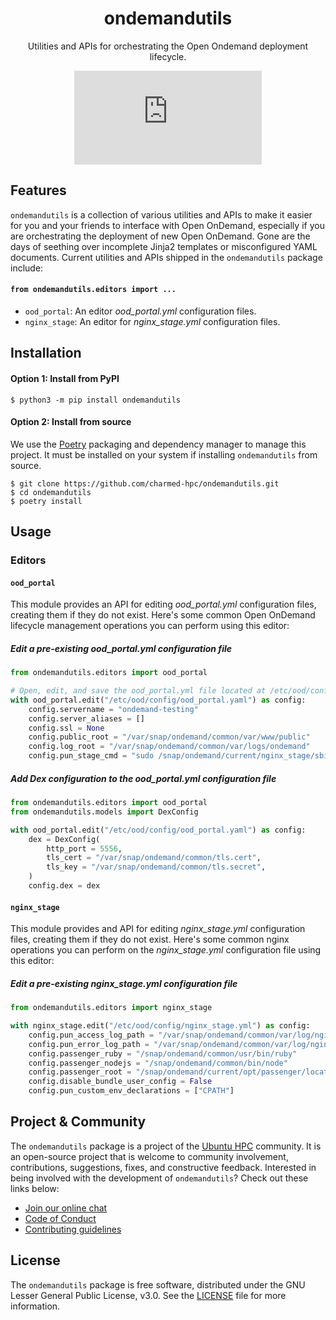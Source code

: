 <div align="center">

# ondemandutils

Utilities and APIs for orchestrating the Open Ondemand deployment lifecycle.

[![Matrix](https://img.shields.io/matrix/ubuntu-hpc%3Amatrix.org?logo=matrix&label=ubuntu-hpc)](https://matrix.to/#/#ubuntu-hpc:matrix.org)

</div>

## Features

`ondemandutils` is a collection of various utilities and APIs to make it easier 
for you and your friends to interface with Open OnDemand, especially if you 
are orchestrating the deployment of new Open OnDemand. Gone are the days of
seething over incomplete Jinja2 templates or misconfigured YAML documents. 
Current utilities and APIs shipped in the `ondemandutils` package include:

#### `from ondemandutils.editors import ...`

* `ood_portal`:  An editor _ood_portal.yml_ configuration files.
* `nginx_stage`: An editor for _nginx_stage.yml_ configuration files.

## Installation

#### Option 1: Install from PyPI

```shell
$ python3 -m pip install ondemandutils
```

#### Option 2: Install from source

We use the [Poetry](https://python-poetry.org) packaging and dependency manager to
manage this project. It must be installed on your system if installing `ondemandutils`
from source.

```shell
$ git clone https://github.com/charmed-hpc/ondemandutils.git
$ cd ondemandutils
$ poetry install
```

## Usage

### Editors

#### `ood_portal`

This module provides an API for editing _ood_portal.yml_ configuration files, 
creating them if they do not exist. Here's some common Open OnDemand
lifecycle management operations you can perform using this editor:

##### Edit a pre-existing _ood_portal.yml_ configuration file

```python
from ondemandutils.editors import ood_portal

# Open, edit, and save the ood_portal.yml file located at /etc/ood/config/ood_portal.yaml.
with ood_portal.edit("/etc/ood/config/ood_portal.yaml") as config:
    config.servername = "ondemand-testing"
    config.server_aliases = []
    config.ssl = None
    config.public_root = "/var/snap/ondemand/common/var/www/public"
    config.log_root = "/var/snap/ondemand/common/var/logs/ondemand"
    config.pun_stage_cmd = "sudo /snap/ondemand/current/nginx_stage/sbin/nginx_stage"
```

##### Add Dex configuration to the _ood_portal.yml_ configuration file

```python
from ondemandutils.editors import ood_portal
from ondemandutils.models import DexConfig

with ood_portal.edit("/etc/ood/config/ood_portal.yaml") as config:
    dex = DexConfig(
        http_port = 5556,
        tls_cert = "/var/snap/ondemand/common/tls.cert",
        tls_key = "/var/snap/ondemand/common/tls.secret",
    )
    config.dex = dex
```

#### `nginx_stage`

This module provides and API for editing _nginx_stage.yml_ configuration files, 
creating them if they do not exist. Here's some common nginx operations you can perform
on the _nginx_stage.yml_ configuration file using this editor:

##### Edit a pre-existing _nginx_stage.yml_ configuration file

```python
from ondemandutils.editors import nginx_stage

with nginx_stage.edit("/etc/ood/config/nginx_stage.yml") as config:
    config.pun_access_log_path = "/var/snap/ondemand/common/var/log/nginx/%{user}/access.log"
    config.pun_error_log_path = "/var/snap/ondemand/common/var/log/nginx/%{user}/error.log"
    config.passenger_ruby = "/snap/ondemand/common/usr/bin/ruby"
    config.passenger_nodejs = "/snap/ondemand/common/bin/node"
    config.passenger_root = "/snap/ondemand/current/opt/passenger/locations.ini"
    config.disable_bundle_user_config = False
    config.pun_custom_env_declarations = ["CPATH"]
```

## Project & Community

The `ondemandutils` package is a project of the 
[Ubuntu HPC](https://discourse.ubuntu.com/t/high-performance-computing-team/35988) community. 
It is an open-source project that is welcome to community involvement, contributions, suggestions, fixes, 
and constructive feedback. Interested in being involved with the development of `ondemandutils`? 
Check out these links below:

* [Join our online chat](https://matrix.to/#/#ubuntu-hpc:matrix.org)
* [Code of Conduct](https://ubuntu.com/community/code-of-conduct)
* [Contributing guidelines](./CONTRIBUTING.md)

## License

The `ondemandutils` package is free software, distributed under the GNU Lesser General Public License, v3.0.
See the [LICENSE](./LICENSE) file for more information.
